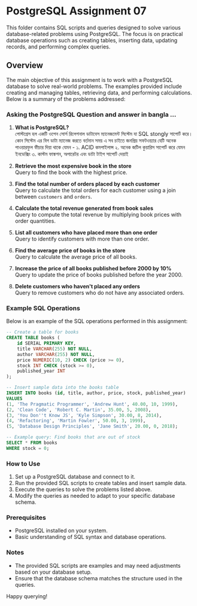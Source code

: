 # PostgreSQL Assignment 07

This folder contains SQL scripts and queries designed to solve various database-related problems using PostgreSQL. The focus is on practical database operations such as creating tables, inserting data, updating records, and performing complex queries.

## Overview

The main objective of this assignment is to work with a PostgreSQL database to solve real-world problems. The examples provided include creating and managing tables, retrieving data, and performing calculations. Below is a summary of the problems addressed:

### Asking the PostgreSQL Question and answer in bangla ... 

1. **What is PostgreSQL?**  
  পোস্টগ্রেস হল একটি ওপেন সোর্স  রিলেশনাল ডাটাবেস ম্যানেজমেন্ট সিস্টেম যা SQL stongly সাপোর্ট করে। কোন সিস্টেম এর বিগ ডাটা ম্যানেজ করতে বর্তমান সময় এ সব চাইতে জনপ্রিয় সফটওয়্যার যেটি অনেক পাওয়ারফুল ফীচার দিয়া থাকে যেমন - 
        ১. ACID  কমপাইলান্স 
        ২. অনেক জটিল কুয়ারিস সাপোর্ট করে যেমন ইনডেক্সিং 
        ৩. কাস্টম ফাঙ্কশন, অপারেটর এবং ডাটা টাইপ সাপোর্ট দেয়াই 



2. **Retrieve the most expensive book in the store**  
   Query to find the book with the highest price.

3. **Find the total number of orders placed by each customer**  
   Query to calculate the total orders for each customer using a join between `customers` and `orders`.

4. **Calculate the total revenue generated from book sales**  
   Query to compute the total revenue by multiplying book prices with order quantities.

5. **List all customers who have placed more than one order**  
   Query to identify customers with more than one order.

6. **Find the average price of books in the store**  
   Query to calculate the average price of all books.

7. **Increase the price of all books published before 2000 by 10%**  
   Query to update the price of books published before the year 2000.

8. **Delete customers who haven't placed any orders**  
   Query to remove customers who do not have any associated orders.

### Example SQL Operations

Below is an example of the SQL operations performed in this assignment:

```sql
-- Create a table for books
CREATE TABLE books (
    id SERIAL PRIMARY KEY,
    title VARCHAR(255) NOT NULL,
    author VARCHAR(255) NOT NULL,
    price NUMERIC(10, 2) CHECK (price >= 0),
    stock INT CHECK (stock >= 0),
    published_year INT
);

-- Insert sample data into the books table
INSERT INTO books (id, title, author, price, stock, published_year) 
VALUES 
(1, 'The Pragmatic Programmer', 'Andrew Hunt', 40.00, 10, 1999),
(2, 'Clean Code', 'Robert C. Martin', 35.00, 5, 2008),
(3, 'You Don''t Know JS', 'Kyle Simpson', 30.00, 8, 2014),
(4, 'Refactoring', 'Martin Fowler', 50.00, 3, 1999),
(5, 'Database Design Principles', 'Jane Smith', 20.00, 0, 2018);

-- Example query: Find books that are out of stock
SELECT * FROM books
WHERE stock = 0;
```

### How to Use

1. Set up a PostgreSQL database and connect to it.
2. Run the provided SQL scripts to create tables and insert sample data.
3. Execute the queries to solve the problems listed above.
4. Modify the queries as needed to adapt to your specific database schema.

### Prerequisites

- PostgreSQL installed on your system.
- Basic understanding of SQL syntax and database operations.

### Notes

- The provided SQL scripts are examples and may need adjustments based on your database setup.
- Ensure that the database schema matches the structure used in the queries.

Happy querying!
